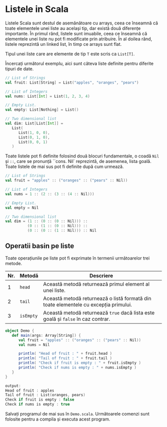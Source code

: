 # Listele in Scala

Listele Scala sunt destul de asemănătoare cu arrays, ceea ce înseamnă că toate elementele unei liste au același tip, dar există două diferențe importante. În primul rând, listele sunt imuabile, ceea ce înseamnă că elementele unei liste nu pot fi modificate prin atribuire. În al doilea rând, listele reprezintă un linked list, în timp ce arrays sunt flat.

Tipul unei liste care are elemente de tip `T` este scris ca `List[T]`.

Încercați următorul exemplu, aici sunt câteva liste definite pentru diferite tipuri de date.

```scala
// List of Strings
val fruit: List[String] = List("apples", "oranges", "pears")

// List of Integers
val nums: List[Int] = List(1, 2, 3, 4)

// Empty List.
val empty: List[Nothing] = List()

// Two dimensional list
val dim: List[List[Int]] =
   List(
      List(1, 0, 0),
      List(0, 1, 0),
      List(0, 0, 1)
   )
```

Toate listele pot fi definite folosind două blocuri fundamentale, o coadă `Nil` și `::`, care se pronunță ``cons. Nil` reprezintă, de asemenea, lista goală. Toate listele de mai sus pot fi definite după cum urmează.

```scala
// List of Strings
val fruit = "apples" :: ("oranges" :: ("pears" :: Nil))

// List of Integers
val nums = 1 :: (2 :: (3 :: (4 :: Nil)))

// Empty List.
val empty = Nil

// Two dimensional list
val dim = (1 :: (0 :: (0 :: Nil))) ::
          (0 :: (1 :: (0 :: Nil))) ::
          (0 :: (0 :: (1 :: Nil))) :: Nil
```

## Operatii basin pe liste

Toate operațiunile pe liste pot fi exprimate în termenii următoarelor trei metode.

| Nr.  | Metodă      | Descriere                                                                                      |
|------|-------------|-----------------------------------------------------------------------------------------------|
| 1    | `head`      | Această metodă returnează primul element al unei liste.                                       |
| 2    | `tail`      | Această metodă returnează o listă formată din toate elementele cu excepția primului.         |
| 3    | `isEmpty`   | Această metodă returnează `true` dacă lista este goală și `false` în caz contrar.             |


```scala
object Demo {
   def main(args: Array[String]) {
      val fruit = "apples" :: ("oranges" :: ("pears" :: Nil))
      val nums = Nil

      println( "Head of fruit : " + fruit.head )
      println( "Tail of fruit : " + fruit.tail )
      println( "Check if fruit is empty : " + fruit.isEmpty )
      println( "Check if nums is empty : " + nums.isEmpty )
   }
}

output:
Head of fruit : apples
Tail of fruit : List(oranges, pears)
Check if fruit is empty : false
Check if nums is empty : true
```

Salvați programul de mai sus în `Demo.scala`. Următoarele comenzi sunt folosite pentru a compila și executa acest program.



